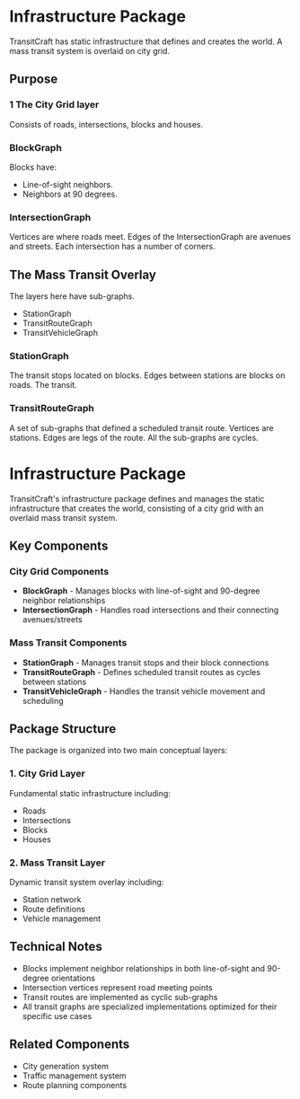 # Infrastructure Package
TransitCraft has static infrastructure that defines and creates the world. A mass transit system 
is overlaid on city grid.

## Purpose

### 1 The City Grid layer
Consists of roads, intersections, blocks and houses.

### BlockGraph
Blocks have:
- Line-of-sight neighbors.
- Neighbors at 90 degrees.

### IntersectionGraph
Vertices are where roads meet. Edges of the IntersectionGraph are avenues and streets.
Each intersection has a number of corners.

## The Mass Transit Overlay
The layers here have sub-graphs.
- StationGraph
- TransitRouteGraph
- TransitVehicleGraph

### StationGraph
The transit stops located on blocks. Edges between stations are blocks on roads. The 
transit.

### TransitRouteGraph
A set of sub-graphs that defined a scheduled transit route. Vertices are stations. Edges
are legs of the route. All the sub-graphs are cycles.

# Infrastructure Package


TransitCraft's infrastructure package defines and manages the static infrastructure that creates the world, consisting of a city grid with an overlaid mass transit system.

## Key Components

### City Grid Components
- **BlockGraph** - Manages blocks with line-of-sight and 90-degree neighbor relationships
- **IntersectionGraph** - Handles road intersections and their connecting avenues/streets

### Mass Transit Components
- **StationGraph** - Manages transit stops and their block connections
- **TransitRouteGraph** - Defines scheduled transit routes as cycles between stations
- **TransitVehicleGraph** - Handles the transit vehicle movement and scheduling

## Package Structure
The package is organized into two main conceptual layers:

### 1. City Grid Layer
Fundamental static infrastructure including:
- Roads
- Intersections
- Blocks
- Houses

### 2. Mass Transit Layer
Dynamic transit system overlay including:
- Station network
- Route definitions
- Vehicle management

## Technical Notes
- Blocks implement neighbor relationships in both line-of-sight and 90-degree orientations
- Intersection vertices represent road meeting points
- Transit routes are implemented as cyclic sub-graphs
- All transit graphs are specialized implementations optimized for their specific use cases

## Related Components
- City generation system
- Traffic management system
- Route planning components